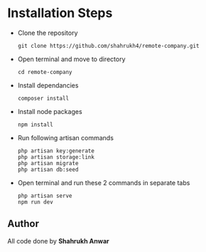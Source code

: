 # Installation Steps

- Clone the repository
    
    ```
    git clone https://github.com/shahrukh4/remote-company.git
    ```


- Open terminal and move to directory
    ```
    cd remote-company
    ```


- Install dependancies

    ```
    composer install
    ```

- Install node packages
    ```
    npm install
    ```


- Run following artisan commands
    ```
    php artisan key:generate
    php artisan storage:link
    php artisan migrate
    php artisan db:seed
    ```


- Open terminal and run these 2 commands in separate tabs
    ```
    php artisan serve
    npm run dev
    ```


## Author

All code done by **Shahrukh Anwar**

    